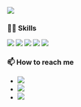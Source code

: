 ![](https://i.ibb.co/yfh8kCN/Hi-there.png)

### 👨‍💻 Skills


[![](https://img.shields.io/badge/-React-61DAFB?style=for-the-badge&logo=react&logoColor=16181D)](https://reactjs.org/)
[![](https://img.shields.io/badge/-Svelte-F34423?style=for-the-badge&logo=svelte&logoColor=white)](https://svelte.dev/)
[![](https://img.shields.io/badge/-Typescript-3178C6?style=for-the-badge&logo=typescript&logoColor=white)](https://www.typescriptlang.org/)
[![](https://img.shields.io/badge/-Tailwind-35B6D4?style=for-the-badge&logo=tailwindcss&logoColor=white)](https://tailwindcss.com/)
[![](https://img.shields.io/badge/-Node.js-689F63?style=for-the-badge&logo=node.js&logoColor=white)](https://nodejs.org/)

### 📫 How to reach me

- [![](https://img.shields.io/badge/LinkedIn-toritova-blue?style=social&logo=linkedin)](https://www.linkedin.com/in/toritovawebdev/)
- [![](https://img.shields.io/badge/Instagram-Instagram-blue?style=social&logo=instagram)](https://www.instagram.com/vika_lindeman_webdev)
- [![](https://img.shields.io/badge/Email-toriatovawebdev@gmail.com-red?style=social&logo=gmail)](mailto:toriatovawebdev@gmail.com)
